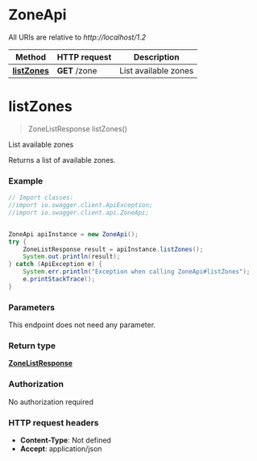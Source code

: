 # ZoneApi

All URIs are relative to *http://localhost/1.2*

Method | HTTP request | Description
------------- | ------------- | -------------
[**listZones**](ZoneApi.md#listZones) | **GET** /zone | List available zones


<a name="listZones"></a>
# **listZones**
> ZoneListResponse listZones()

List available zones

Returns a list of available zones.

### Example
```java
// Import classes:
//import io.swagger.client.ApiException;
//import io.swagger.client.api.ZoneApi;


ZoneApi apiInstance = new ZoneApi();
try {
    ZoneListResponse result = apiInstance.listZones();
    System.out.println(result);
} catch (ApiException e) {
    System.err.println("Exception when calling ZoneApi#listZones");
    e.printStackTrace();
}
```

### Parameters
This endpoint does not need any parameter.

### Return type

[**ZoneListResponse**](ZoneListResponse.md)

### Authorization

No authorization required

### HTTP request headers

 - **Content-Type**: Not defined
 - **Accept**: application/json

